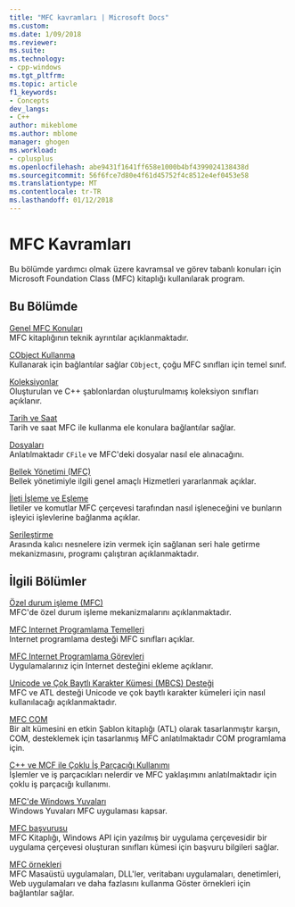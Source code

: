```yaml
---
title: "MFC kavramları | Microsoft Docs"
ms.custom: 
ms.date: 1/09/2018
ms.reviewer: 
ms.suite: 
ms.technology:
- cpp-windows
ms.tgt_pltfrm: 
ms.topic: article
f1_keywords:
- Concepts
dev_langs:
- C++
author: mikeblome
ms.author: mblome
manager: ghogen
ms.workload:
- cplusplus
ms.openlocfilehash: abe9431f1641ff658e1000b4bf4399024138438d
ms.sourcegitcommit: 56f6fce7d80e4f61d45752f4c8512e4ef0453e58
ms.translationtype: MT
ms.contentlocale: tr-TR
ms.lasthandoff: 01/12/2018
---
```

# <a name="mfc-concepts"></a>MFC Kavramları

Bu bölümde yardımcı olmak üzere kavramsal ve görev tabanlı konuları için Microsoft Foundation Class (MFC) kitaplığı kullanılarak program.

## <a name="in-this-section"></a>Bu Bölümde

[Genel MFC Konuları](../mfc/general-mfc-topics.md)  
MFC kitaplığının teknik ayrıntılar açıklanmaktadır.

[CObject Kullanma](../mfc/using-cobject.md)  
Kullanarak için bağlantılar sağlar `CObject`, çoğu MFC sınıfları için temel sınıf.

[Koleksiyonlar](../mfc/collections.md)  
Oluşturulan ve C++ şablonlardan oluşturulmamış koleksiyon sınıfları açıklanır.

[Tarih ve Saat](../atl-mfc-shared/date-and-time.md)  
Tarih ve saat MFC ile kullanma ele konulara bağlantılar sağlar.

[Dosyaları](../mfc/files-in-mfc.md)  
Anlatılmaktadır `CFile` ve MFC'deki dosyalar nasıl ele alınacağını.

[Bellek Yönetimi (MFC)](../mfc/memory-management.md)  
Bellek yönetimiyle ilgili genel amaçlı Hizmetleri yararlanmak açıklar.

[İleti İşleme ve Eşleme](../mfc/message-handling-and-mapping.md)  
İletiler ve komutlar MFC çerçevesi tarafından nasıl işleneceğini ve bunların işleyici işlevlerine bağlanma açıklar.

[Serileştirme](../mfc/serialization-in-mfc.md)  
Arasında kalıcı nesnelere izin vermek için sağlanan seri hale getirme mekanizmasını, programı çalıştıran açıklanmaktadır.

## <a name="related-sections"></a>İlgili Bölümler

[Özel durum işleme (MFC)](../mfc/exception-handling-in-mfc.md)  
MFC'de özel durum işleme mekanizmalarını açıklanmaktadır.

[MFC Internet Programlama Temelleri](../mfc/mfc-internet-programming-basics.md)  
Internet programlama desteği MFC sınıfları açıklar.

[MFC Internet Programlama Görevleri](../mfc/mfc-internet-programming-tasks.md)  
Uygulamalarınız için Internet desteğini ekleme açıklanır.

[Unicode ve Çok Baytlı Karakter Kümesi (MBCS) Desteği](../atl-mfc-shared/unicode-and-multibyte-character-set-mbcs-support.md)  
MFC ve ATL desteği Unicode ve çok baytlı karakter kümeleri için nasıl kullanılacağı açıklanmaktadır.

[MFC COM](../mfc/mfc-com.md)  
Bir alt kümesini en etkin Şablon kitaplığı (ATL) olarak tasarlanmıştır karşın, COM, desteklemek için tasarlanmış MFC anlatılmaktadır COM programlama için.

[C++ ve MCF ile Çoklu İş Parçacığı Kullanımı](../parallel/multithreading-with-cpp-and-mfc.md)  
İşlemler ve iş parçacıkları nelerdir ve MFC yaklaşımını anlatılmaktadır için çoklu iş parçacığı kullanımı.

[MFC'de Windows Yuvaları](../mfc/windows-sockets.md)  
Windows Yuvaları MFC uygulaması kapsar.

[MFC başvurusu](../mfc/mfc-desktop-applications.md)  
MFC Kitaplığı, Windows API için yazılmış bir uygulama çerçevesidir bir uygulama çerçevesi oluşturan sınıfları kümesi için başvuru bilgileri sağlar.

[MFC örnekleri](../visual-cpp-samples.md)  
MFC Masaüstü uygulamaları, DLL'ler, veritabanı uygulamaları, denetimleri, Web uygulamaları ve daha fazlasını kullanma Göster örnekleri için bağlantılar sağlar.
